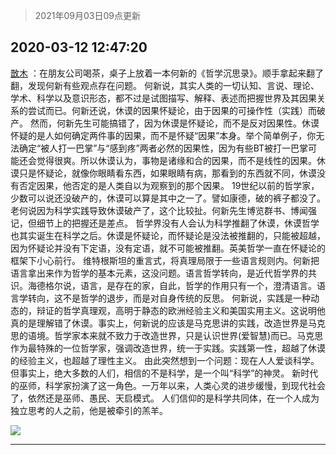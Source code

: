 > 2021年09月03日09点更新
<link rel="stylesheet" href="https://cdn.jsdelivr.net/gh/taotie6/sampleJSON@main/css/photo_show.css">


 ## 2020-03-12 12:47:20 

 [㪚木](https://www.coolapk.com/feed/17207355?shareKey=ZDhhOTIyMzc0ZGU0NjEzMTc1MzQ~) ：在朋友公司喝茶，桌子上放着一本何新的《哲学沉思录》。顺手拿起来翻了翻，发现何新有些观点存在问题。
何新说，其实人类的一切认知、言说、理论、学术、科学以及意识形态，都不过是试图描写、解释、表述而把握世界及其因果关系的尝试而已。何新还说，休谟的因果怀疑论<!--break-->，由于因果的可操作性（实践）而破产。
然而，何新先生可能搞错了，因为休谟是怀疑论，而不是反对因果性。休谟怀疑的是人如何确定两件事的因果，而不是怀疑“因果”本身。举个简单例子，你无法确定“被人打一巴掌”与“感到疼”两者必然的因果性，因为有些BT被打一巴掌可能还会觉得很爽。所以休谟认为，事物是诸缘和合的因果，而不是线性的因果。休谟只是怀疑论，就像你眼睛看东西，如果眼睛有病，那看到的东西就不同，休谟没有否定因果，他否定的是人类自以为观察到的那个因果。
19世纪以前的哲学家，少数可以说还没破产的，休谟可以算是其中之一了。譬如康德，破的裤子都没了。老何说因为科学实践导致休谟破产了，这个比较扯。何新先生博览群书、博闻强记，但细节上的把握还是差点。
哲学界没有人会认为科学推翻了休谟，休谟哲学也其实诞生在科学之后。休谟是怀疑论，而怀疑论是没法被推翻的，只能被超越，因为怀疑论并没有下定语，没有定语，就不可能被推翻。英美哲学一直在怀疑论的框架下小心前行。
维特根斯坦的重言式，将真理局限于一些语言规则内。何新把语言拿出来作为哲学的基本元素，这没问题。语言哲学转向，是近代哲学界的共识。海德格尔说，语言，是存在的家，自此，哲学的作用只有一个，澄清语言。语言学转向，这不是哲学的退步，而是对自身传统的反思。
何新说，实践是一种动态的，辩证的哲学真理观，高明于静态的欧洲经验主义和美国实用主义。这说明他真的是理解错了休谟。事实上，何新说的应该是马克思讲的实践，改造世界是马克思的语境。哲学家本来就不致力于改造世界，只是认识世界(爱智慧)而已。马克思作为最特殊的一位哲学家，强调改造世界，统一于实践。实践第一性，超越了休谟的经验主义，也超越了理性主义。
由此突然想到一个问题：现在人人爱谈科学。但事实上，绝大多数的人们，相信的不是科学，是一个叫“科学”的神灵。
新时代的巫师，科学家扮演了这一角色。一万年以来，人类心灵的进步缓慢，到现代社会了，依然还是巫师、愚民、天启模式。
人们信仰的是科学共同体，在一个人成为独立思考的人之前，他是被牵引的羔羊。 

<div class="album">
<img class="img-item" src="http://image.coolapk.com/feed/2020/0312/12/1081091_fc7b8112_8439_2897@459x960.jpeg" />
</div>

 ------- 

